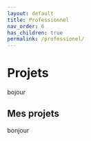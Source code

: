 ```yaml
---
layout: default
title: Professionnel
nav_order: 6
has_children: true
permalink: /professionel/
---
```


# Projets
bojour

## Mes projets
bonjour
